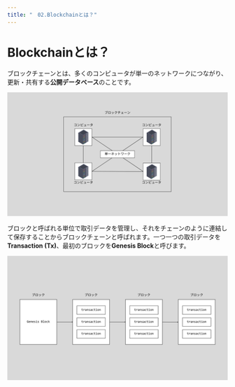 ```yaml
---
title: "　02.Blockchainとは？"
---
```


# Blockchainとは？

ブロックチェーンとは、多くのコンピュータが単一のネットワークにつながり、更新・共有する**公開データベース**のことです。

![](/images/books/smart-contract/chapter1-1.png)

ブロックと呼ばれる単位で取引データを管理し、それをチェーンのように連結して保存することからブロックチェーンと呼ばれます。一つ一つの取引データを**Transaction (Tx)**、最初のブロックを**Genesis Block**と呼びます。

![](/images/books/smart-contract/chapter1-2.png)
